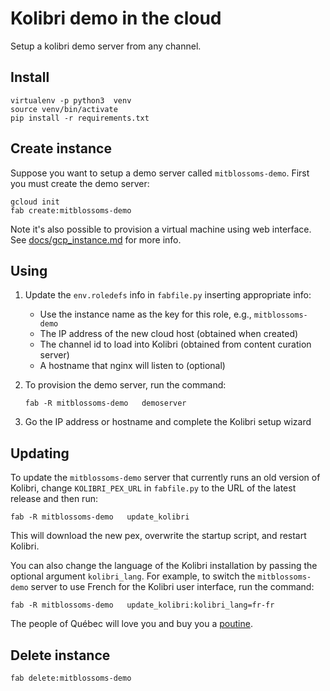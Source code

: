 Kolibri demo in the cloud
=========================

Setup a kolibri demo server from any channel.


Install
-------

    virtualenv -p python3  venv
    source venv/bin/activate
    pip install -r requirements.txt


Create instance
---------------
Suppose you want to setup a demo server called `mitblossoms-demo`. First you must
create the demo server:

    gcloud init
    fab create:mitblossoms-demo

Note it's also possible to provision a virtual machine using web interface.
See [docs/gcp_instance.md](docs/gcp_instance.md) for more info.


Using
-----

  1. Update the `env.roledefs` info in `fabfile.py` inserting appropriate info:
      - Use the instance name as the key for this role, e.g., `mitblossoms-demo`
      - The IP address of the new cloud host (obtained when created)
      - The channel id to load into Kolibri (obtained from content curation server)
      - A hostname that nginx will listen to (optional)

  2. To provision the demo server, run the command:

         fab -R mitblossoms-demo   demoserver

  3. Go the IP address or hostname and complete the Kolibri setup wizard



Updating
--------
To update the `mitblossoms-demo` server that currently runs an old version of Kolibri,
change `KOLIBRI_PEX_URL` in `fabfile.py` to the URL of the latest release and then run:

    fab -R mitblossoms-demo   update_kolibri

This will download the new pex, overwrite the startup script, and restart Kolibri.

You can also change the language of the Kolibri installation by passing the optional
argument `kolibri_lang`. For example, to switch the `mitblossoms-demo` server to
use French for the Kolibri user interface, run the command:

    fab -R mitblossoms-demo   update_kolibri:kolibri_lang=fr-fr

The people of Québec will love you and buy you a [poutine](https://en.wikipedia.org/wiki/Poutine).



Delete instance
---------------

    fab delete:mitblossoms-demo


